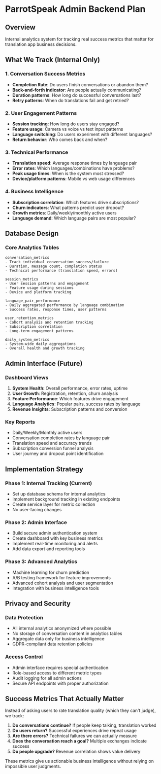 # ParrotSpeak Admin Backend Plan

## Overview
Internal analytics system for tracking real success metrics that matter for translation app business decisions.

## What We Track (Internal Only)

### 1. Conversation Success Metrics
- **Completion Rate**: Do users finish conversations or abandon them?
- **Back-and-forth indicator**: Are people actually communicating?
- **Duration patterns**: How long do successful conversations last?
- **Retry patterns**: When do translations fail and get retried?

### 2. User Engagement Patterns
- **Session tracking**: How long do users stay engaged?
- **Feature usage**: Camera vs voice vs text input patterns
- **Language switching**: Do users experiment with different languages?
- **Return behavior**: Who comes back and when?

### 3. Technical Performance
- **Translation speed**: Average response times by language pair
- **Error rates**: Which languages/combinations have problems?
- **Peak usage times**: When is the system most stressed?
- **Device/platform patterns**: Mobile vs web usage differences

### 4. Business Intelligence
- **Subscription correlation**: Which features drive subscriptions?
- **Churn indicators**: What patterns predict user dropout?
- **Growth metrics**: Daily/weekly/monthly active users
- **Language demand**: Which language pairs are most popular?

## Database Design

### Core Analytics Tables
```
conversation_metrics
- Track individual conversation success/failure
- Duration, message count, completion status
- Technical performance (translation speed, errors)

session_metrics  
- User session patterns and engagement
- Feature usage during sessions
- Device and platform tracking

language_pair_performance
- Daily aggregated performance by language combination
- Success rates, response times, user patterns

user_retention_metrics
- Cohort analysis and retention tracking
- Subscription correlation
- Long-term engagement patterns

daily_system_metrics
- System-wide daily aggregations
- Overall health and growth tracking
```

## Admin Interface (Future)

### Dashboard Views
1. **System Health**: Overall performance, error rates, uptime
2. **User Growth**: Registration, retention, churn analysis  
3. **Feature Performance**: Which features drive engagement
4. **Language Analytics**: Popular pairs, success rates by language
5. **Revenue Insights**: Subscription patterns and conversion

### Key Reports
- Daily/Weekly/Monthly active users
- Conversation completion rates by language pair
- Translation speed and accuracy trends
- Subscription conversion funnel analysis
- User journey and dropout point identification

## Implementation Strategy

### Phase 1: Internal Tracking (Current)
- Set up database schema for internal analytics
- Implement background tracking in existing endpoints
- Create service layer for metric collection
- No user-facing changes

### Phase 2: Admin Interface
- Build secure admin authentication system
- Create dashboard with key business metrics
- Implement real-time monitoring and alerts
- Add data export and reporting tools

### Phase 3: Advanced Analytics
- Machine learning for churn prediction
- A/B testing framework for feature improvements
- Advanced cohort analysis and user segmentation
- Integration with business intelligence tools

## Privacy and Security

### Data Protection
- All internal analytics anonymized where possible
- No storage of conversation content in analytics tables
- Aggregate data only for business intelligence
- GDPR-compliant data retention policies

### Access Control
- Admin interface requires special authentication
- Role-based access to different metric types
- Audit logging for all admin actions
- Secure API endpoints with proper authorization

## Success Metrics That Actually Matter

Instead of asking users to rate translation quality (which they can't judge), we track:

1. **Do conversations continue?** If people keep talking, translation worked
2. **Do users return?** Successful experiences drive repeat usage  
3. **Are there errors?** Technical failures we can actually measure
4. **Does the conversation reach a goal?** Multiple exchanges indicate success
5. **Do people upgrade?** Revenue correlation shows value delivery

These metrics give us actionable business intelligence without relying on impossible user judgments.